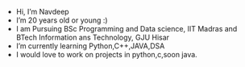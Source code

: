 - Hi, I’m Navdeep
- I’m 20 years old or young :)
- I am Pursuing BSc Programming and Data science, IIT Madras and BTech Information ans Technology, GJU Hisar
- I’m currently learning Python,C++,JAVA,DSA
- I would love to work on projects in python,c,soon java.


<!---
dhillonavdeep/dhillonavdeep is a ✨ special ✨ repository because its `README.md` (this file) appears on your GitHub profile.
You can click the Preview link to take a look at your changes.
--->
